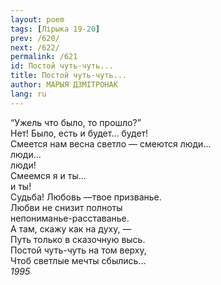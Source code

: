 ```yaml
---
layout: poem
tags: [Лірыка 19-20]
prev: /620/
next: /622/
permalink: /621
id: Постой чуть-чуть...
title: Постой чуть-чуть...
author: МАРЫЯ ДЗМІТРОНАК
lang: ru
---
```



“Ужель что было, то прошло?”  
Нет! Было, есть и будет... будет!  
Смеется нам весна светло — смеются люди...  
люди...  
люди!  
Смеемся я и ты...  
и ты!  
Судьба! Любовь —твое призванье.  
Любви не снизит полноты  
непониманье-расставанье.  
А там, скажу как на духу, —  
Путь только в сказочную высь.  
Постой чуть-чуть на том верху,  
Чтоб светлые мечты сбылись...  
*1995*  
